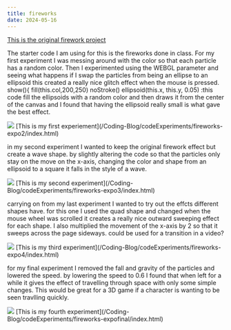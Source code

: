 ```yaml
---
title: fireworks
date: 2024-05-16
---
```

[This is the original firework project](/Coding-Blog/codeExperiments/fireworks/index.html)

<p>The starter code I am using for this is the fireworks done in class. For my first experiment I was messing around with the color so that each particle has a random color. Then I experimented using the WEBGL parameter and seeing what happens if I swap the particles from being an ellipse to an ellipsoid this created a really nice glitch effect when the mouse is pressed.  show(){
fill(this.col,200,250)
noStroke()
ellipsoid(this.x, this.y, 0.05) :this code fill the ellipsoids with a random color and then draws it from the center of the canvas and I found that having the ellipsoid really small is what gave the best effect.</p>
<img src="firework glitch ss.png">
[This is my first experiement](/Coding-Blog/codeExperiments/fireworks-expo2/index.html)
<p> in my second experiment I wanted to keep the original firework effect but create a wave shape. by slightly altering the code so that the particles only stay on the move on the x-axis, changing the color and shape from an ellipsoid to a square it falls in the style of a wave.</p>
<img src="firework ss 1.png">
[This is my second experiment](/Coding-Blog/codeExperiments/fireworks-expo3/index.html)

<p>carrying on from my last experiment I wanted to try out the effcts different shapes have. for this one I used the quad shape and changed when the mouse wheel was scrolled it creates a really nice outward sweeping effect for each shape. I also multiplied the movement of the x-axis by 2 so that it sweeps across the page sideways. could be used for a transition in a video?</p>
<img src="firework ss 2.png">
[This is my third experiment](/Coding-Blog/codeExperiments/fireworks-expo4/index.html)

<p>for my final experiment I removed the fall and gravity of the particles and lowered the speed. by lowering the speed to 0.6 I found that when left for a while it gives the effect of travelling through space with only some simple changes. This would be great for a 3D game if a character is wanting to be seen travlling quickly.</p>
<img src= "firework ss final.png">
[This is my fourth experiment](/Coding-Blog/codeExperiments/fireworks-expofinal/index.html)
